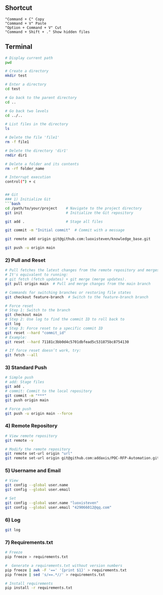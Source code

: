 ## Shortcut
```
"Command + C" Copy 
"Command + V" Paste 
"Option + Command + V" Cut 
"Command + Shift + ." Show hidden files

```


## Terminal
```bash
# Display current path
pwd

# Create a directory
mkdir test

# Enter a directory
cd test

# Go back to the parent directory
cd ..

# Go back two levels
cd ../..

# List files in the directory
ls 

# Delete the file 'file1'
rm -f file1

# Delete the directory 'dir1'
rmdir dir1

# Delete a folder and its contents
rm -rf folder_name

# Interrupt execution
control(^) + c 


## Git
### 1) Initialize Git
```bash
cd /path/to/your/project    # Navigate to the project directory
git init                    # Initialize the Git repository

git add .                   # Stage all files

git commit -m "Initial commit"  # Commit with a message

git remote add origin git@github.com:luoxisteven/knowledge_base.git

git push -u origin main

```

### 2) Pull and Reset
``` bash
# Pull fetches the latest changes from the remote repository and merges them with the current branch.
# It's equivalent to running:
# git fetch (fetch updates) + git merge (merge updates).
git pull origin main  # Pull and merge changes from the main branch

# Commands for switching branches or restoring file states
git checkout feature-branch  # Switch to the feature-branch branch

# Force reset
# Step 1: Switch to the branch
git checkout main
# Step 2: Use log to find the commit ID to roll back to
git log 
# Step 3: Force reset to a specific commit ID
git reset --hard "commit_id"
# Example:
git reset --hard 71181c3bb0d4c5701dbfead5c531875bc8754130

# If force reset doesn’t work, try:
git fetch --all
```

### 3) Standard Push
```bash
# Simple push
# add: Stage files
git add .
# commit: Commit to the local repository
git commit -m "***"
git push origin main

# Force push
git push -u origin main --force
```

### 4) Remote Repository
```bash
# View remote repository
git remote -v

# Modify the remote repository
git remote set-url origin "url"
git remote set-url origin git@github.com:addaxis/POC-RFP-Automation.git
```

### 5) Username and Email
```bash
# View
git config --global user.name
git config --global user.email

# Set
git config --global user.name "luoxisteven"
git config --global user.email "429066012@qq.com"
```

### 6) Log
```bash
git log
```

### 7) Requirements.txt
```bash
# Freeze
pip freeze > requirements.txt

#  Generate a requirements.txt without version numbers
pip freeze | awk -F '==' '{print $1}' > requirements.txt
pip freeze | sed 's/==.*//' > requirements.txt

# Install requirements
pip install -r requirements.txt
```
